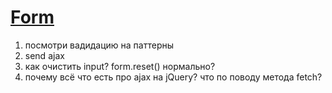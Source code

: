 # [Form](https://svitlanatsupryk-jul18.github.io/Form/)

1. посмотри вадидацию на паттерны
2. send ajax
3. как очистить input?  form.reset() нормально?
4. почему всё что есть про ajax на jQuery? что по поводу метода fetch?

